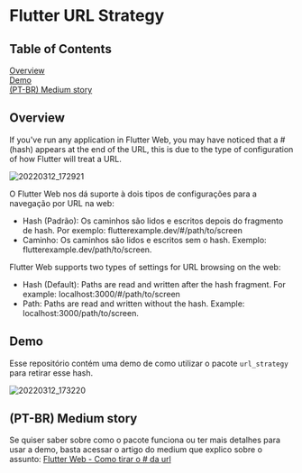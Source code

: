 # Flutter URL Strategy

## Table of Contents  
[Overview](#overview)  
[Demo](#demo)  
[(PT-BR) Medium story](#mediumptbr)

<a name="overview"/>

## Overview
If you've run any application in Flutter Web, you may have noticed that a # (hash) appears at the end of the URL, this is due to the type of configuration of how Flutter will treat a URL.

![20220312_172921](https://user-images.githubusercontent.com/44551981/158033945-80d347d9-4095-4ae9-9349-6aa5a97d173c.gif)

O Flutter Web nos dá suporte à dois tipos de configurações para a navegação por URL na web:
- Hash (Padrão): Os caminhos são lidos e escritos depois do fragmento de hash. Por exemplo: flutterexample.dev/#/path/to/screen 
- Caminho: Os caminhos são lidos e escritos sem o hash. Exemplo: flutterexample.dev/path/to/screen.

Flutter Web supports two types of settings for URL browsing on the web:
- Hash (Default): Paths are read and written after the hash fragment. For example: localhost:3000/#/path/to/screen
- Path: Paths are read and written without the hash. Example: localhost:3000/path/to/screen.

<a name="demo"/>

## Demo
Esse repositório contém uma demo de como utilizar o pacote ``url_strategy`` para retirar esse hash.

![20220312_173220](https://user-images.githubusercontent.com/44551981/158034021-7ac74fa0-3a85-4911-ac7d-d974b05fba83.gif)

<a name="mediumptbr"/>

## (PT-BR) Medium story
Se quiser saber sobre como o pacote funciona ou ter mais detalhes para usar a demo, basta acessar o artigo do medium que explico sobre o assunto: [Flutter Web - Como tirar o # da url](https://medium.com/@artmasson/flutter-web-como-tirar-o-da-url-b777acdaa7b6)

